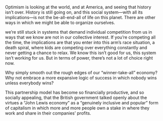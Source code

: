 Optimism is looking at the world, and at America, and seeing that history isn’t over. History is still going on, and this social system—with all its implications—is not the be-all-end-all of life on this planet. There are other ways in which we might be able to organize ourselves.

we’re still stuck in systems that demand individual competition from us in ways that we know are not in our collective interest. If you’re competing all the time, the implications are that you enter into this arm’s race situation, a death spiral, where kids are competing over everything constantly and never getting a chance to relax. We know this isn’t good for us, this system isn’t working for us. But in terms of power, there’s not a lot of choice right now.

Why simply smooth out the rough edges of our “winner-take-all” economy? Why not embrace a more expansive logic of success in which nobody wins unless everybody wins?

This partnership model has become so financially productive, and so socially appealing, that the British government talked openly about the virtues a “John Lewis economy” as a “genuinely inclusive and popular” form of capitalism in which more and more people own a stake in where they work and share in their companies’ profits.
